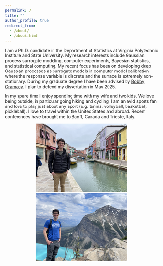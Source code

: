 ```yaml
---
permalink: /
title: ""
author_profile: true
redirect_from: 
  - /about/
  - /about.html
---
```


I am a Ph.D. candidate in the Department of Statistics at Virginia Polytechnic
Institute and State University. My research interests include Gaussian process
surrogate modeling, computer experiments, Bayesian statistics, and statistical
computing. My recent focus has been on developing deep Gaussian processes as
surrogate models in computer model calibration where the response variable is
discrete and the surface is extremely non-stationary. During my graduate degree I
have been advised by [Bobby Gramacy](https://bobby.gramacy.com). I plan to defend my
dissertation in May 2025.

In my spare time I enjoy spending time with my wife and two kids. We love being
outside, in particular going hiking and cycling. I am an avid sports fan and love to
play just about any sport (e.g. tennis, volleyball, basketball, pickleball). I love
to travel within the United States and abroad. Recent conferences have brought me to
Banff, Canada and Trieste, Italy.

<center>
  <img src="/images/venice.jpg" width="300">
  <img src="/images/banff.jpg" width="300">
</center>
